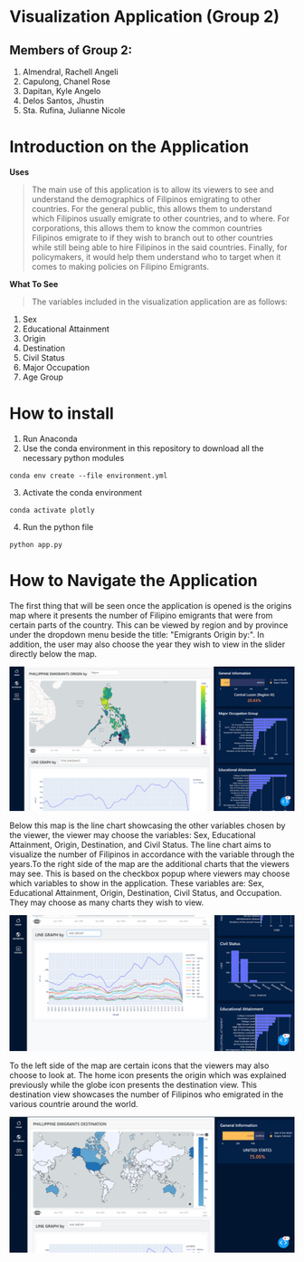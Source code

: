 # Visualization Application (Group 2)

## Members of Group 2:
1. Almendral, Rachell Angeli
2. Capulong, Chanel Rose 
3. Dapitan, Kyle Angelo
4. Delos Santos, Jhustin
5. Sta. Rufina, Julianne Nicole

# Introduction on the Application
**Uses**
> The main use of this application is to allow its viewers to see and understand the demographics of Filipinos emigrating to other countries. For the general public, this allows them to understand which Filipinos usually emigrate to other countries, and to where. For corporations, this allows them to know the common countries Filipinos emigrate to if they wish to branch out to other countries while still being able to hire Filipinos in the said countries. Finally, for policymakers, it would help them understand who to target when it comes to making policies on Filipino Emigrants.

**What To See**
> The variables included in the visualization application are as follows:
1. Sex
2. Educational Attainment
3. Origin
4. Destination
5. Civil Status
6. Major Occupation
7. Age Group

# How to install

1. Run Anaconda
2. Use the conda environment in this repository to download all the necessary python modules
```console
conda env create --file environment.yml
```
3. Activate the conda environment
```console
conda activate plotly
```
4. Run the python file
```console
python app.py
```

# How to Navigate the Application
The first thing that will be seen once the application is opened is the origins map where it presents the number of Filipino emigrants that were from certain parts of the country. This can be viewed by region and by province under the dropdown menu beside the title: "Emigrants Origin by:". In addition, the user may also choose the year they wish to view in the slider directly below the map.

![image 1](./assets/1.png)

Below this map is the line chart showcasing the other variables chosen by the viewer, the viewer may choose the variables: Sex, Educational Attainment, Origin, Destination, and Civil Status. The line chart aims to visualize the number of Filipinos in accordance with the variable through the years.To the right side of the map are the additional charts that the viewers may see. This is based on the checkbox popup where viewers may choose which variables to show in the application. These variables are: Sex, Educational Attainment, Origin, Destination, Civil Status, and Occupation. They may choose as many charts they wish to view. 

![image 2](./assets/3.png)

To the left side of the map are certain icons that the viewers may also choose to look at. The home icon presents the origin which was explained previously while the globe icon presents the destination view. This destination view showcases the number of Filipinos who emigrated in the various countrie around the world.

![image 3](./assets/4.png)

